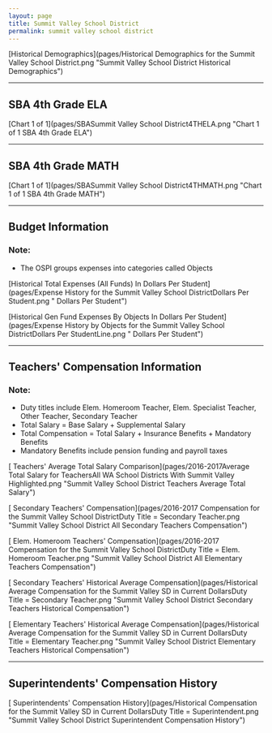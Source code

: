 ```yaml
---
layout: page
title: Summit Valley School District
permalink: summit valley school district
---
```



[Historical Demographics](pages/Historical Demographics for the Summit Valley School District.png "Summit Valley School District Historical Demographics")

___

## SBA 4th Grade ELA

[Chart 1 of 1](pages/SBASummit Valley School District4THELA.png "Chart 1 of 1 SBA 4th Grade ELA")


___

## SBA 4th Grade MATH

[Chart 1 of 1](pages/SBASummit Valley School District4THMATH.png "Chart 1 of 1 SBA 4th Grade MATH")


___

## Budget Information
### Note:
- The OSPI groups expenses into categories called Objects

[Historical Total Expenses (All Funds) In Dollars Per Student](pages/Expense History for the Summit Valley School DistrictDollars Per Student.png " Dollars Per Student")

[Historical Gen Fund Expenses By Objects In Dollars Per Student](pages/Expense History by Objects for the Summit Valley School DistrictDollars Per StudentLine.png " Dollars Per Student")


___

## Teachers' Compensation Information
### Note:
- Duty titles include Elem. Homeroom Teacher, Elem. Specialist Teacher, Other Teacher, Secondary Teacher
- Total Salary = Base Salary + Supplemental Salary
- Total Compensation = Total Salary + Insurance Benefits + Mandatory Benefits
- Mandatory Benefits include pension funding and payroll taxes

[ Teachers' Average Total Salary Comparison](pages/2016-2017Average Total Salary for TeachersAll WA School Districts With Summit Valley Highlighted.png "Summit Valley School District Teachers Average Total Salary")

[ Secondary Teachers' Compensation](pages/2016-2017 Compensation for the Summit Valley School DistrictDuty Title = Secondary Teacher.png "Summit Valley School District All Secondary Teachers Compensation")

[ Elem. Homeroom Teachers' Compensation](pages/2016-2017 Compensation for the Summit Valley School DistrictDuty Title = Elem. Homeroom Teacher.png "Summit Valley School District All Elementary Teachers Compensation")

[ Secondary Teachers' Historical Average Compensation](pages/Historical Average Compensation for the Summit Valley SD in Current DollarsDuty Title = Secondary Teacher.png "Summit Valley School District Secondary Teachers Historical Compensation")

[ Elementary Teachers' Historical Average Compensation](pages/Historical Average Compensation for the Summit Valley SD in Current DollarsDuty Title = Elementary Teacher.png "Summit Valley School District Elementary Teachers Historical Compensation")


___

## Superintendents' Compensation History

[ Superintendents' Compensation History](pages/Historical Compensation for the Summit Valley SD in Current DollarsDuty Title = Superintendent.png "Summit Valley School District Superintendent Compensation History")

